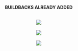     
</a>
</p>
<div align="center">
 <p align="center">

**BUILDBACKS ALREADY ADDED**

<br>
   <a href="http://github.com/muhammed-userbot/TAURUS-EX"><img src="https://img.shields.io/badge/-SCAN the replit-black?style=for-the-badge&logo=replit&logoColor=white">
   <br>
<br>
   <a href="https://heroku.com/deploy?template=https://github.com/muhammed-usrbot/Taurus-Ex"><img src="https://img.shields.io/badge/-DEPLOY on heroku-634988?style=for-the-badge&logo=heroku&logoColor=white">
   <br>
<br>
   <a href=""><img src="https://img.shields.io/badge/-tutorial for deploy this bot-blue?style=for-the-badge&logo=github&logoColor=white">
   <br>
